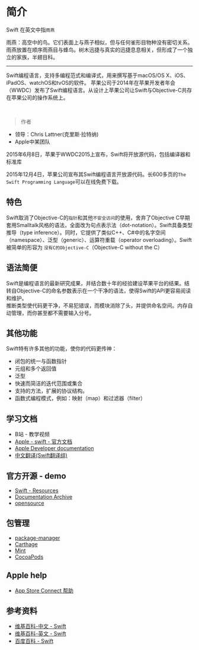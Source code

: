 # 简介
Swift 在英文中指`雨燕`

雨燕：高空中的鸟。它们表面上与燕子相似，但与任何雀形目物种没有密切关系。雨燕放置在顺序雨燕目与蜂鸟。树木迅捷与真实的迅捷息息相关，但形成了一个独立的家族，半翅目科。

---

Swift编程语言，支持多编程范式和编译式，用来撰写基于macOS/OS X、iOS、iPadOS、watchOS和tvOS的软件。 苹果公司于2014年在苹果开发者年会（WWDC）发布了Swift编程语言。从设计上苹果公司让Swift与Objective-C共存在苹果公司的操作系统上。

<br>

> 作者
- 领导：Chris Lattner(克里斯·拉特纳)
- Apple中某团队

2015年6月8日，苹果于WWDC2015上宣布，Swift将开放源代码，包括编译器和标准库

2015年12月4日，苹果公司宣布其Swift编程语言开放源代码。长600多页的`The Swift Programming Language`可以在线免费下载。

## 特色
Swift取消了Objective-C的`指针`和其他`不安全访问`的使用，舍弃了Objective C早期套用Smalltalk风格的语法，全面改为句点表示法（dot-notation）。Swift具备类型推导（type inference）。同时，它提供了类似C++、C#中的名字空间（namespace）、泛型（generic）、运算符重载（operator overloading）。Swift被简单的形容为 `没有C的Objective-C`（Objective-C without the C）

## 语法简便
Swift是编程语言的最新研究成果，并结合数十年的经验建设苹果平台的结果。结转自Objective-C的命名参数表示在一个干净的语法，使得Swift的API更容易阅读和维护。
<br>
推断类型使代码更干净，不易犯错误，而模块消除了头，并提供命名空间。内存自动管理，而你甚至都不需要输入分号。

## 其他功能
Swift特有许多其他的功能，使你的代码更传神：
- 闭包的统一与函数指针
- 元组和多个返回值
- 泛型
- 快速而简洁的迭代范围或集合
- 支持的方法，扩展的协议结构。
- 函数式编程模式，例如：映射（map）和过滤器（filter）

## 学习文档
- B站 - 教学视频
- [Apple - swift - 官方文档](https://swift.org/)
- [Apple Developer documentation](https://developer.apple.com/documentation/)
- [中文翻译(Swift翻译组)](https://swiftgg.gitbook.io/swift)

## 官方开源 - demo
- [Swift - Resources](https://developer.apple.com/swift/resources/)
- [Documentation Archive](https://developer.apple.com/library/archive/navigation/)
- [opensource](https://opensource.apple.com/)

## 包管理
- [package-manager](https://swift.org/package-manager)
- [Carthage](https://github.com/Carthage/Carthage)
- [Mint](https://github.com/yonaskolb/mint)
- [CocoaPods](https://cocoapods.org/)

## Apple help
- [App Store Connect 帮助](https://help.apple.com/app-store-connect/)

## 参考资料
- [维基百科-中文 - Swift](https://zh.wikipedia.org/wiki/Swift_(%E7%A8%8B%E5%BC%8F%E8%AA%9E%E8%A8%80))
- [维基百科-英文 - Swift](https://en.wikipedia.org/wiki/Swift_(programming_language))
- [百度百科 - Swift](https://baike.baidu.com/item/SWIFT/14080957)